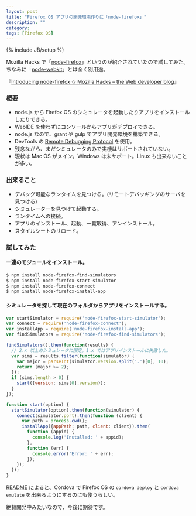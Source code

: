```yaml
---
layout: post
title: "Firefox OS アプリの開発環境作りに「node-firefox」"
description: ""
category: 
tags: [Firefox OS]
---
```

{% include JB/setup %}

Mozilla Hacks で「[node-firefox](https://github.com/mozilla/node-firefox)」というのが紹介されていたので試してみた。ちなみに「[node-webkit](/2014/02/15/node-webkit/)」とは全く別用途。

『[Introducing node-firefox ✩ Mozilla Hacks – the Web developer blog](https://hacks.mozilla.org/2015/02/introducing-node-firefox/)』

### 概要

- node.js から Firefox OS のシミュレータを起動したりアプリをインストールしたりできる。
- WebIDE を使わずにコンソールからアプリがデプロイできる。
- node.js なので、grant や gulp でアプリ開発環境を構築できる。
- DevTools の [Remote Debugging Protocol](https://wiki.mozilla.org/Remote_Debugging_Protocol) を使用。
- 残念ながら、まだシミュレータのみで実機はサポートされていない。
- 現状は Mac OS がメイン。Windows は未サポート。Linux も出来ないことが多い。

### 出来ること

- デバッグ可能なランタイムを見つける。(リモートデバッギングのサーバを見つける)
- シミュレーターを見つけて起動する。
- ランタイムへの接続。
- アプリのインストール、起動、一覧取得、アンインストール。
- スタイルシートのリロード。

### 試してみた

#### 一連のモジュールをインストール。

``` bash 
$ npm install node-firefox-find-simulators
$ npm install node-firefox-start-simulator
$ npm install node-firefox-connect
$ npm install node-firefox-install-app
```

#### シミュレータを探して現在のフォルダからアプリをインストールする。

``` javascript
var startSimulator = require('node-firefox-start-simulator');
var connect = require('node-firefox-connect');
var installApp = require('node-firefox-install-app');
var findSimulators = require('node-firefox-find-simulators');

findSimulators().then(function(results) {
  // 2.x 以上のシミュレータに限定。1.x ではアプリインストールに失敗した。
  var sims = results.filter(function(simulator) {
    var major = parseInt(simulator.version.split('.')[0], 10);
    return (major >= 2);
  });
  if (sims.length > 0) {
    start({version: sims[0].version});
  }
});

function start(option) {
  startSimulator(option).then(function(simulator) {
    connect(simulator.port).then(function (client) {
      var path = process.cwd();
      installApp({appPath: path, client: client}).then(
        function (appid) {
          console.log('Installed: ' + appid);
        },
        function (err) {
          console.error('Error: ' + err);
        });
    });
  });
}
```

[README](https://github.com/mozilla/node-firefox/blob/master/README.md) によると、Cordova で Firefox OS の `cordova deploy` と `cordova emulate` を出来るようにするのにも使うらしい。 

絶賛開発中みたいなので、今後に期待です。

